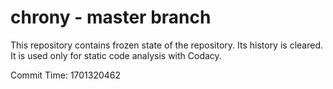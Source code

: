 # chrony - master branch

This repository contains frozen state of the repository.
Its history is cleared. It is used only for static code
analysis with Codacy.

Commit Time: 1701320462